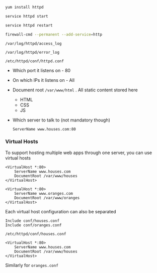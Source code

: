 ```bash
yum install httpd

service httpd start

service httpd restart
```

```bash
firewall-cmd --permanent --add-service=http
```

```
/var/log/httpd/access_log

/var/log/httpd/error_log
```

```
/etc/httpd/conf/httpd.conf
```

- Which port it listens on - 80

- On which IPs it listens on - All

- Document root `/var/www/html` . All static content stored here

  - HTML
  - CSS
  - JS

- Which server to talk to (not mandatory though)

  `ServerName www.houses.com:80`

### Virtual Hosts

To support hosting multiple web apps through one server, you can use virtual hosts

```
<VirtualHost *:80>
	ServerName www.houses.com
	DocumentRoot /var/www/houses
</VirtualHost>

<VirtualHost *:80>
	ServerName www.oranges.com
	DocumentRoot /var/www/oranges
</VirtualHost>
```

Each virtual host configuration can also be separated

```
Include conf/houses.conf
Include conf/oranges.conf
```

```
/etc/httpd/conf/houses.conf

<VirtualHost *:80>
	ServerName www.houses.com
	DocumentRoot /var/www/houses
</VirtualHost>
```

Similarly for `oranges.conf` 